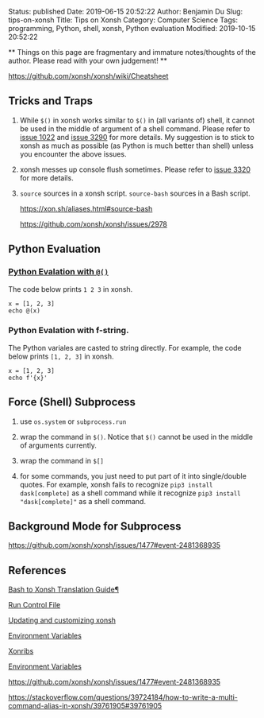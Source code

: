 Status: published
Date: 2019-06-15 20:52:22
Author: Benjamin Du
Slug: tips-on-xonsh
Title: Tips on Xonsh
Category: Computer Science
Tags: programming, Python, shell, xonsh, Python evaluation
Modified: 2019-10-15 20:52:22

**
Things on this page are fragmentary and immature notes/thoughts of the author.
Please read with your own judgement!
**

https://github.com/xonsh/xonsh/wiki/Cheatsheet

## Tricks and Traps

1. While `$()` in xonsh works similar to `$()` in (all variants of) shell, 
    it cannot be used in the middle of argument of a shell command. 
    Please refer to 
    [issue 1022](https://github.com/xonsh/xonsh/issues/1022)
    and
    [issue 3290](https://github.com/xonsh/xonsh/issues/3290)
    for more details.
    My suggestion is to stick to xonsh as much as possible (as Python is much better than shell)
    unless you encounter the above issues.

2. xonsh messes up console flush sometimes.
    Please refer to 
    [issue 3320](https://github.com/xonsh/xonsh/issues/3320)
    for more details.

3. `source` sources in a xonsh script.
    `source-bash` sources in a Bash script.

    https://xon.sh/aliases.html#source-bash

    https://github.com/xonsh/xonsh/issues/2978

## Python Evaluation

### [Python Evalation with `@()`](https://xon.sh/tutorial.html#python-evaluation-with)

The code below prints `1 2 3` in xonsh.
```xonsh
x = [1, 2, 3]
echo @(x)
```

### Python Evalation with f-string.

The Python variales are casted to string directly.
For example, 
the code below prints `[1, 2, 3]` in xonsh.
```xonsh
x = [1, 2, 3]
echo f'{x}'
```

## Force (Shell) Subprocess

1. use `os.system` or `subprocess.run`

2. wrap the command in `$()`. 
    Notice that `$()` cannot be used in the middle of arguments currently.

2. wrap the command in `$[]`

3. for some commands, you just need to put part of it into single/double quotes.
    For example, 
    xonsh fails to recognize `pip3 install dask[complete]` as a shell command 
    while it recognize `pip3 install "dask[complete]"` as a shell command.

## Background Mode for Subprocess

https://github.com/xonsh/xonsh/issues/1477#event-2481368935

## References

[Bash to Xonsh Translation Guide¶](https://xon.sh/bash_to_xsh.html)

[Run Control File](https://xon.sh/xonshrc.html)

[Updating and customizing xonsh](https://xon.sh/customization.html)

[Environment Variables](https://xon.sh/envvars.html)

[Xonribs](https://xon.sh/xontribs.html)

[Environment Variables](https://xon.sh/envvars.html)

https://github.com/xonsh/xonsh/issues/1477#event-2481368935

https://stackoverflow.com/questions/39724184/how-to-write-a-multi-command-alias-in-xonsh/39761905#39761905
